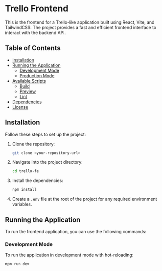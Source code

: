 # Trello Frontend

This is the frontend for a Trello-like application built using React, Vite, and TailwindCSS. The project provides a fast and efficient frontend interface to interact with the backend API.

## Table of Contents
- [Installation](#installation)
- [Running the Application](#running-the-application)
  - [Development Mode](#development-mode)
  - [Production Mode](#production-mode)
- [Available Scripts](#available-scripts)
  - [Build](#build)
  - [Preview](#preview)
  - [Lint](#lint)
- [Dependencies](#dependencies)
- [License](#license)

## Installation

Follow these steps to set up the project:

1. Clone the repository:
    ```bash
    git clone <your-repository-url>
    ```

2. Navigate into the project directory:
    ```bash
    cd trello-fe
    ```

3. Install the dependencies:
    ```bash
    npm install
    ```

4. Create a `.env` file at the root of the project for any required environment variables.

## Running the Application

To run the frontend application, you can use the following commands:

### Development Mode

To run the application in development mode with hot-reloading:
```bash
npm run dev
